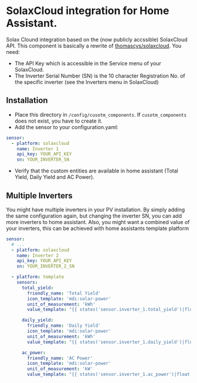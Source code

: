 # SolaxCloud integration for Home Assistant.

Solax Clound integration based on the (now publicly accssible) SolaxCloud API.
This component is basically a rewrite of [thomascys/solaxcloud](https://github.com/thomascys/solaxcloud).
You need:

- The API Key which is accessible in the Service menu of your SolaxCloud.
- The Inverter Serial Number (SN) is the 10 character Registration No. of the
  specific inverter (see the Inverters menu in SolaxCloud)

## Installation

- Place this directory in `/config/cusotm_components`. If `cusotm_components`
  does not exist, you have to create it.
- Add the sensor to your configuration.yaml:
```yaml
sensor:
  - platform: solaxcloud
    name: Inverter 1
    api_key: YOUR_API_KEY
    sn: YOUR_INVERTER_SN
```
- Verify that the custom entities are available in home assistant (Total Yield,
  Daily Yield and AC Power).

## Multiple Inverters

You might have multiple inverters in your PV installation. By simply adding the
same configuration again, but changing the inverter SN, you can add more
inverters to home assistant. Also, you might want a combined value of your
inverters, this can be achieved with home assistants template platform

```yaml
sensor:
  # ...
  - platform: solaxcloud
    name: Inverter 2
    api_key: YOUR_API_KEY
    sn: YOUR_INVERTER_2_SN

  - platform: template
    sensors:
      total_yield:
        friendly_name: 'Total Yield'
        icon_template: 'mdi:solar-power'
        unit_of_measurement: 'kWh'
        value_template: "{{ states('sensor.inverter_1.total_yield')|float + states('sensor.inverter_2.total_yield')|float }}"

      daily_yield:
        friendly_name: 'Daily Yield'
        icon_template: 'mdi:solar-power'
        unit_of_measurement: 'kWh'
        value_template: "{{ states('sensor.inverter_1.daily_yield')|float + states('sensor.inverter_2.daily_yield')|float }}"

      ac_power:
        friendly_name: 'AC Power'
        icon_template: 'mdi:solar-power'
        unit_of_measurement: 'kW'
        value_template: "{{ states('sensor.inverter_1.ac_power')|float + states('sensor.inverter_2.ac_power')|float }}"
```
